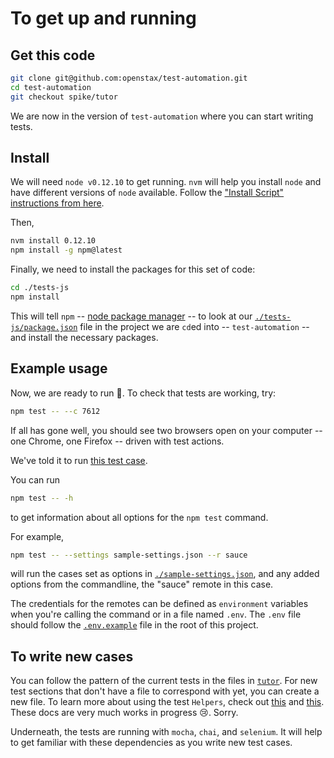 # To get up and running

## Get this code

```bash
git clone git@github.com:openstax/test-automation.git
cd test-automation
git checkout spike/tutor
```

We are now in the version of `test-automation` where you can start writing tests.

## Install

We will need `node v0.12.10` to get running.  `nvm` will help you install `node` and have different versions of `node` available.  Follow the ["Install Script" instructions from here](https://github.com/creationix/nvm#install-script).

Then,

```bash
nvm install 0.12.10
npm install -g npm@latest
```

Finally, we need to install the packages for this set of code:

```bash
cd ./tests-js
npm install
```

This will tell `npm` -- [node package manager](https://docs.npmjs.com/getting-started/what-is-npm) -- to look at our [`./tests-js/package.json`](./package.json) file in the project we are `cd`ed into -- `test-automation` -- and install the necessary packages.

## Example usage

Now, we are ready to run :runner:.  To check that tests are working, try:

```bash
npm test -- --c 7612
```

If all has gone well, you should see two browsers open on your computer -- one Chrome, one Firefox -- driven with test actions.

We've told it to run [this test case](./tutor/teacher-views.coffee#L64-L84).

You can run

```bash
npm test -- -h
```
to get information about all options for the `npm test` command.

For example,

```bash
npm test -- --settings sample-settings.json --r sauce
```

will run the cases set as options in [`./sample-settings.json`](./sample-settings.json), and any added options from the commandline, the "sauce" remote in this case.

The credentials for the remotes can be defined as `environment` variables when you're calling the command or in a file named `.env`.  The `.env` file should follow the [`.env.example`](./.env.example) file in the root of this project.

## To write new cases

You can follow the pattern of the current tests in the files in [`tutor`](./tutor).  For new test sections that don't have a file to correspond with yet, you can create a new file.  To learn more about using the test `Helpers`, check out [this](https://github.com/openstax/tutor-js/tree/master/test-integration/helpers) and [this](http://openstax.github.io/tutor-js/docs/).  These docs are very much works in progress :cry:.  Sorry.


Underneath, the tests are running with `mocha`, `chai`, and `selenium`.  It will help to get familiar with these dependencies as you write new test cases.
